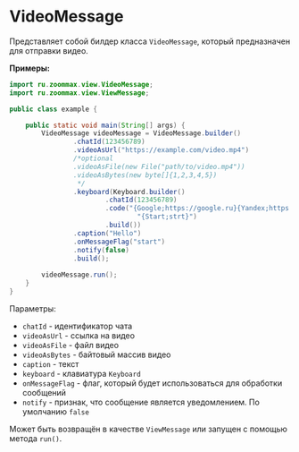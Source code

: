 # VideoMessage

Представляет собой билдер класса `VideoMessage`, который предназначен для отправки видео.

**Примеры:**

```java
import ru.zoommax.view.VideoMessage;
import ru.zoommax.view.ViewMessage;

public class example {

    public static void main(String[] args) {
        VideoMessage videoMessage = VideoMessage.builder()
                .chatId(123456789)
                .videoAsUrl("https://example.com/video.mp4")
                /*optional
                .videoAsFile(new File("path/to/video.mp4"))
                .videoAsBytes(new byte[]{1,2,3,4,5})
                 */
                .keyboard(Keyboard.builder()
                        .chatId(123456789)
                        .code("{Google;https://google.ru}{Yandex;https://ya.ru}\n" +
                                "{Start;strt}")
                        .build())
                .caption("Hello")
                .onMessageFlag("start")
                .notify(false)
                .build();
                
        videoMessage.run();
    }
}
```

Параметры:

- `chatId` - идентификатор чата
- `videoAsUrl` - ссылка на видео
- `videoAsFile` - файл видео
- `videoAsBytes` - байтовый массив видео
- `caption` - текст
- `keyboard` - клавиатура `Keyboard`
- `onMessageFlag` - флаг, который будет использоваться для обработки сообщений
- `notify` - признак, что сообщение является уведомлением. По умолчанию `false`

Может быть возвращён в качестве `ViewMessage` или запущен с помощью метода `run()`.